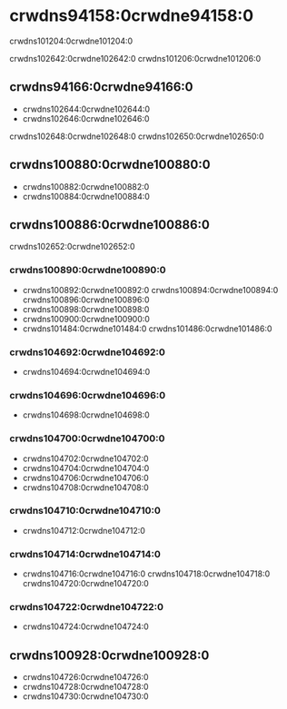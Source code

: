 # crwdns94158:0crwdne94158:0

<p class="description">crwdns101204:0crwdne101204:0</p>

crwdns102642:0crwdne102642:0 crwdns101206:0crwdne101206:0

## crwdns94166:0crwdne94166:0

- crwdns102644:0crwdne102644:0
- crwdns102646:0crwdne102646:0

crwdns102648:0crwdne102648:0 crwdns102650:0crwdne102650:0

## crwdns100880:0crwdne100880:0

- crwdns100882:0crwdne100882:0
- crwdns100884:0crwdne100884:0

## crwdns100886:0crwdne100886:0

crwdns102652:0crwdne102652:0

### crwdns100890:0crwdne100890:0

- crwdns100892:0crwdne100892:0 crwdns100894:0crwdne100894:0 crwdns100896:0crwdne100896:0
- crwdns100898:0crwdne100898:0
- crwdns100900:0crwdne100900:0
- crwdns101484:0crwdne101484:0 crwdns101486:0crwdne101486:0

### crwdns104692:0crwdne104692:0

- crwdns104694:0crwdne104694:0

### crwdns104696:0crwdne104696:0

- crwdns104698:0crwdne104698:0

### crwdns104700:0crwdne104700:0

- crwdns104702:0crwdne104702:0
- crwdns104704:0crwdne104704:0
- crwdns104706:0crwdne104706:0
- crwdns104708:0crwdne104708:0

### crwdns104710:0crwdne104710:0

- crwdns104712:0crwdne104712:0

### crwdns104714:0crwdne104714:0

- crwdns104716:0crwdne104716:0 crwdns104718:0crwdne104718:0 crwdns104720:0crwdne104720:0

### crwdns104722:0crwdne104722:0

- crwdns104724:0crwdne104724:0

## crwdns100928:0crwdne100928:0

- crwdns104726:0crwdne104726:0
- crwdns104728:0crwdne104728:0
- crwdns104730:0crwdne104730:0